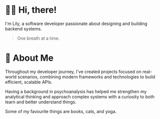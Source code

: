 # 👋🏻 Hi, there!

I'm Lily, a software developer passionate about designing and building backend systems.

> One breath at a time.

# 🌙 About Me

Throughout my developer journey, I've created projects focused on real-world scenarios, combining modern frameworks and technologies to build efficient, scalable APIs.

Having a background in psychoanalysis has helped me strengthen my analytical thinking and approach complex systems with a curiosity to both learn and better understand things.

Some of my favourite things are books, cats, and yoga.
